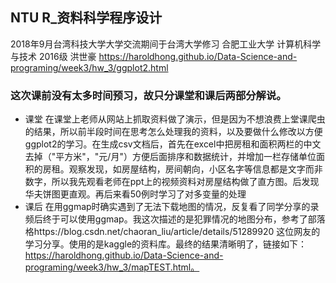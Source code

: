 ## NTU R_资料科学程序设计
2018年9月台湾科技大学大学交流期间于台湾大学修习
合肥工业大学 计算机科学与技术 2016级 洪世豪
https://haroldhong.github.io/Data-Science-and-programing/week3/hw_3/ggplot2.html
### 这次课前没有太多时间预习，故只分课堂和课后两部分解说。
- 课堂
在课堂上老师从网站上抓取资料做了演示，但是因为不想浪费上堂课爬虫的结果，所以前半段时间在思考怎么处理我的资料，以及要做什么修改以方便ggplot2的学习。在生成csv文档后，首先在excel中把房租和面积两栏的中文去掉（"平方米"，"元/月"）方便后面排序和数据统计，并增加一栏存储单位面积的房租。观察发现，如房屋结构，房间朝向，小区名字等信息都是文字而非数字，所以我先观看老师在ppt上的视频资料对房屋结构做了直方图。后发现华夫饼图更直观。再后来看50例时学习了对多变量的处理
- 课后
在用ggmap时确实遇到了无法下载地图的情况，反复看了同学分享的录频后终于可以使用ggmap。我这次描述的是犯罪情况的地图分布，参考了部落格https://blog.csdn.net/chaoran_liu/article/details/51289920 这位网友的学习分享。使用的是kaggle的资料库。最终的结果清晰明了，链接如下：https://haroldhong.github.io/Data-Science-and-programing/week3/hw_3/mapTEST.html。
